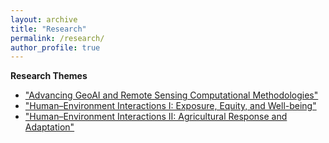 ```yaml
---
layout: archive
title: "Research"
permalink: /research/
author_profile: true
---
```


**Research Themes**

* ["Advancing GeoAI and Remote Sensing Computational Methodologies"](https://thutyecology.github.io/research/methods)
* ["Human–Environment Interactions I: Exposure, Equity, and Well-being"](https://thutyecology.github.io/research/equity)
* ["Human–Environment Interactions II: Agricultural Response and Adaptation"](https://thutyecology.github.io/research/agriculture)
